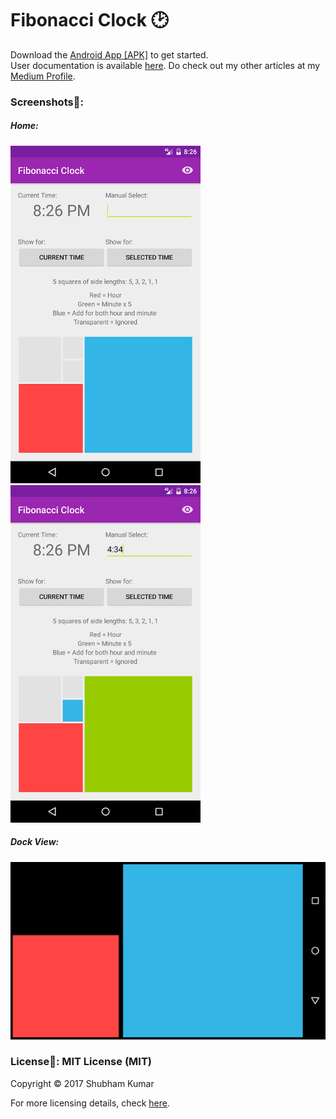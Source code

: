 # Fibonacci Clock :clock2:

Download the [Android App [APK]](https://github.com/shubhamk008/FibonacciClock/raw/master/app/Fibonacci%20Clock.apk) to get started.
</br>User documentation is available [here](https://medium.com/@shubhamk008/fibonacci-clock-the-geeks-clock-finally-decoded-54f5ef50649a/). Do check out my other articles at my [Medium Profile](https://medium.com/@shubhamk008).

### Screenshots:iphone::

##### Home:
![Alttext](https://github.com/shubhamk008/FibonacciClock/raw/master/Screenshots/Home.png "Home")
![Alt text](https://github.com/shubhamk008/FibonacciClock/raw/master/Screenshots/Manual.png "Manual")

##### Dock View: 
![Alt text](https://github.com/shubhamk008/FibonacciClock/raw/master/Screenshots/Dock.png "Dock View")

### License:scroll:: MIT License (MIT)
Copyright © 2017 Shubham Kumar

For more licensing details, check [here](https://github.com/shubhamk008/FibonacciClock/blob/master/License).
